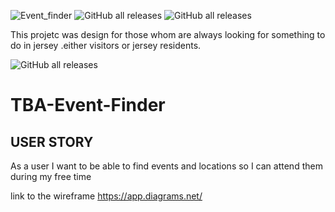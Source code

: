 ![Event_finder](https://user-images.githubusercontent.com/82961272/192934542-c82e5dfd-bd1f-4128-9326-e3ee49cbfeda.png)
![GitHub all releases](https://img.shields.io/github/downloads/chrisaez1/TBA-Event-finder/total?label=Google-Maps-api&logoColor=red&style=flat-square)
![GitHub all releases](https://img.shields.io/github/downloads/chrisaez1/BA-Event-Finder/pull/9/total?label=js&logoColor=red&style=flat-square)


This projetc was design for those whom are always looking for something to do in jersey .either visitors or jersey residents.

![GitHub all releases](https://img.shields.io/github/downloads/chrisaez1/BA-Event-Finder/pull/9/total?label=js&logoColor=red&style=flat-square)



# TBA-Event-Finder

## USER STORY

As a user
I want to be able to find events and locations
so I can attend them during my free time

link to the wireframe https://app.diagrams.net/
